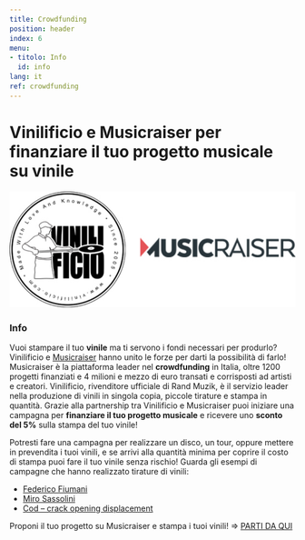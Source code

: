 ```yaml
---
title: Crowdfunding
position: header
index: 6
menu:
- titolo: Info
  id: info
lang: it
ref: crowdfunding
---
```



# Vinilificio e Musicraiser per finanziare il tuo progetto musicale su vinile

![vinilificio e musicraiser](/img/Vinilificio_Musicraiser.jpg)

### Info

Vuoi stampare il tuo **vinile** ma ti servono i fondi necessari per produrlo?
Vinilificio e [Musicraiser](https://musicraiser.com) hanno unito le forze per darti la possibilità di farlo!
Musicraiser è la piattaforma leader nel **crowdfunding** in Italia, oltre 1200 progetti finanziati e 4 milioni e mezzo di euro transati e corrisposti ad artisti e creatori. Vinilificio, rivenditore ufficiale di Rand Muzik, è il servizio leader nella produzione di vinili in singola copia, piccole tirature e stampa in quantità. Grazie alla partnership tra Vinilificio e Musicraiser puoi iniziare una campagna per **finanziare il tuo progetto musicale** e ricevere uno **sconto del 5%** sulla stampa del tuo vinile!
 

Potresti fare una campagna per realizzare un disco, un tour, oppure mettere in prevendita i tuoi vinili, e se arrivi alla quantità minima per coprire il costo di stampa puoi fare il tuo vinile senza rischio!
Guarda gli esempi di campagne che hanno realizzato tirature di vinili:
 

* [Federico Fiumani](https://www.musicraiser.com/it/projects/2723-un-ricordo-che-vale-dieci-lire)
* [Miro Sassolini](https://www.musicraiser.com/it/projects/5854-del-mare-la-distanza-nuovo-disco-per-la-voce-della-new-wave-italiana)
* [Cod – crack opening displacement](https://www.musicraiser.com/it/projects/6667-ristampa-cod-preparativi-per-la-fine)
 

Proponi il tuo progetto su Musicraiser e stampa i tuoi vinili! => [PARTI DA QUI](https://www.musicraiser.com/projects/add?talent_code=cbjs)
